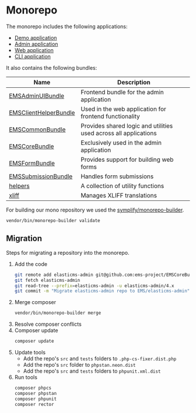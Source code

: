 # Monorepo

The monorepo includes the following applications:

- [Demo application](https://github.com/ems-project/elasticms-demo)
- [Admin application](https://github.com/ems-project/elasticms-admin)
- [Web application](https://github.com/ems-project/elasticms-web)
- [CLI application](https://github.com/ems-project/elasticms-cli)

It also contains the following bundles:

| Name                                                                          | Description                                            |
|-------------------------------------------------------------------------------|--------------------------------------------------------|
| [EMSAdminUIBundle](https://github.com/ems-project/EMSAdminUIBundle)           | Frontend bundle for the admin application              |
| [EMSClientHelperBundle](https://github.com/ems-project/EMSClientHelperBundle) | Used in the web application for frontend functionality |
| [EMSCommonBundle](https://github.com/ems-project/EMSCommonBundle)             | Provides shared logic and utilities used across all applications                      |
| [EMSCoreBundle](https://github.com/ems-project/EMSCoreBundle)                 | Exclusively used in the admin application              |
| [EMSFormBundle](https://github.com/ems-project/EMSFormBundle)                 | Provides support for building web forms                |
| [EMSSubmissionBundle](https://github.com/ems-project/EMSSubmissionBundle)     | Handles form submissions                               |
| [helpers](https://github.com/ems-project/helpers)                             | A collection of utility functions                      |
| [xliff](https://github.com/ems-project/xliff)                                 | Manages XLIFF translations                             |

For building our mono repository we used
the [symplify/monorepo-builder](https://github.com/symplify/monorepo-builder).

```
vendor/bin/monorepo-builder validate
```

## Migration

Steps for migrating a repository into the monorepo.

1. Add the code
    ```bash
    git remote add elasticms-admin git@github.com:ems-project/EMSCoreBundle.git
    git fetch elasticms-admin
    git read-tree --prefix=elasticms-admin -u elasticms-admin/4.x
    git commit -m "Migrate elasticms-admin repo to EMS/elasticms-admin"
    ```
2. Merge composer
    ```bash
    vendor/bin/monorepo-builder merge
    ```
3. Resolve composer conflicts
4. Composer update
    ```bash
    composer update
    ```
5. Update tools
   * Add the repo's `src` and `tests` folders to `.php-cs-fixer.dist.php`
   * Add the repo's `src` folder to `phpstan.neon.dist`
   * Add the repo's `src` and `tests` folders to `phpunit.xml.dist`
6. Run tools
    ```bash
    composer phpcs
    composer phpstan
    composer phpunit
    composer rector
    ```
